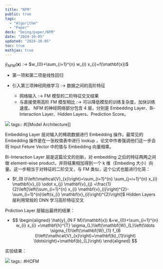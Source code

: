 ```yaml
---
title: "NFM"
public: true
tags:
  - "Algorithm"
  - "Paper"
deck: "being/paper/NFM"
date: "2024-10-05"
updated: "2024-10-05"
toc: true
mathjax: true
---
```




$\hat{y}_{N F M}(\mathbf{x})$ :-> $w_{0}+\sum_{i=1}^{n} w_{i} x_{i}+f(\mathbf{x})$
  + 第一项和第二项是线性回归

  + 引入第三项神经网络学习 :-> 数据之间的高阶特征
    + 网络输入 :-> FM 模型的二阶特征交叉结果
    + 与直接使用高阶 FM 模型相比 :-> 可以降低模型的训练复杂度，加快训练速度。
NFM 的神经网络部分包含 4 层，分别是 Embedding Layer、Bi-Interaction Layer、Hidden Layers、Prediction Score。

![](https://media.xiang578.com/nfm-arch.png)
tags:: #[[Model Architecture]]

Embedding Layer 层对输入的稀疏数据进行 Embedding 操作。最常见的 Embedding 操作是在一张权值表中进行 lookup ，论文中作者强调他们这一步会将 Input Feture Vector 中的值与 Embedding 向量相乘。

Bi-Interaction Layer 层是这篇论文的创新，对 embedding 之后的特征两两之间做 element-wise product，并将结果相加得到一个 k 维（Embeding 大小）向量。这一步相当于对特征的二阶交叉，与 FM 类似，这个公式也能进行化简：

  + $f_{B I}\left(\mathcal{V}_{x}\right)=\sum_{i=1}^{n} \sum_{j=i+1}^{n} x_{i} \mathbf{v}_{i} \odot x_{j} \mathbf{v}_{j} =\frac{1}{2}\left[\left(\sum_{i=1}^{n} x_{i} \mathbf{v}_{i}\right)^{2}-\sum_{i=1}^{n}\left(x_{i} \mathbf{v}_{i}\right)^{2}\right]$
Hidden Layers 层利用常规的 DNN 学习高阶特征交叉

Prdiction Layer 层输出最终的结果：

  + $$
\begin{aligned} \hat{y}_{N F M}(\mathbf{x}) &=w_{0}+\sum_{i=1}^{n} w_{i} x_{i} +\mathbf{h}^{T} \sigma_{L}\left(\mathbf{W}_{L}\left(\ldots \sigma_{1}\left(\mathbf{W}_{1} f_{B I}\left(\mathcal{V}_{x}\right)+\mathbf{b}_{1}\right) \ldots\right)+\mathbf{b}_{L}\right) \end{aligned}
$$

实验结果：

![](https://media.xiang578.com/15643059963915.jpg)
tags:: #HOFM


